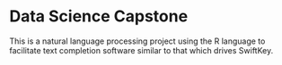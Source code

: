 # Data Science Capstone

This is a natural language processing project using the R language to facilitate text completion software similar to that which drives SwiftKey.
